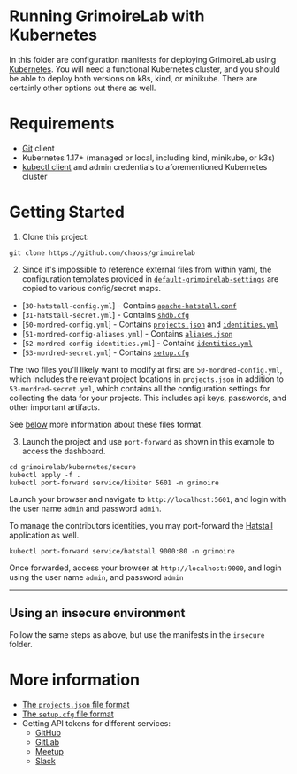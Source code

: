 # Running GrimoireLab with Kubernetes

In this folder are configuration manifests for deploying GrimoireLab using [Kubernetes](https://kubernetes.io). You will need a functional Kubernetes cluster, and you should be able to deploy both versions on k8s, kind, or minikube. There are certainly other options out there as well.

# Requirements

* [Git](https://git-scm.com/) client
* Kubernetes 1.17+ (managed or local, including kind, minikube, or k3s)
* [kubectl client](https://kubernetes.io/docs/tasks/tools/install-kubectl/) and admin credentials to aforementioned Kubernetes cluster

# Getting Started

1. Clone this project:
```console
git clone https://github.com/chaoss/grimoirelab
```

2. Since it's impossible to reference external files from within yaml, the configuration templates provided in [`default-grimoirelab-settings`](../default-grimoirelab-settings) are copied to various config/secret maps.

* [`30-hatstall-config.yml`] - Contains [`apache-hatstall.conf`](../default-grimoirelab-settings/apache-hatstall.conf)
* [`31-hatstall-secret.yml`] - Contains [`shdb.cfg`](../default-grimoirelab-settings/shdb.cfg)
* [`50-mordred-config.yml`] - Contains [`projects.json`](../default-grimoirelab-settings/projects.json) and [`identities.yml`](../default-grimoirelab-settings/identities.yml)
* [`51-mordred-config-aliases.yml`] - Contains [`aliases.json`](../default-grimoirelab-settings/aliases.json)
* [`52-mordred-config-identities.yml`] - Contains [`identities.yml`](../default-grimoirelab-settings/identities.yml)
* [`53-mordred-secret.yml`] - Contains [`setup.cfg`](../default-grimoirelab-settings/setup.cfg)

The two files you'll likely want to modify at first are `50-mordred-config.yml`, which includes the relevant project locations in `projects.json` in addition to `53-mordred-secret.yml`, which contains all the configuration settings for collecting the data for your projects. This includes api keys, passwords, and other important artifacts.

See [below](#more-information) more information about these files format.

3. Launch the project and use `port-forward` as shown in this example to access the dashboard.

```console
cd grimoirelab/kubernetes/secure
kubectl apply -f .
kubectl port-forward service/kibiter 5601 -n grimoire
```

Launch your browser and navigate to `http://localhost:5601`, and login with the user name `admin` and password `admin`.

To manage the contributors identities, you may port-forward the [Hatstall](https://github.com/chaoss/grimoirelab-hatstall) application as well.

```console
kubectl port-forward service/hatstall 9000:80 -n grimoire
```

Once forwarded, access your browser at `http://localhost:9000`, and login using the user name `admin`, and password `admin`

---

## Using an insecure environment

Follow the same steps as above, but use the manifests in the `insecure` folder.


# More information

* [The `projects.json` file format](https://github.com/chaoss/grimoirelab-sirmordred#projectsjson)
* [The `setup.cfg` file format](https://github.com/chaoss/grimoirelab-sirmordred#setupcfg)
* Getting API tokens for different services:
  * [GitHub](https://help.github.com/en/articles/creating-a-personal-access-token-for-the-command-line)
  * [GitLab](https://docs.gitlab.com/ee/user/profile/personal_access_tokens.html)
  * [Meetup](https://secure.meetup.com/es-ES/meetup_api/oauth_consumers/)
  * [Slack](https://get.slack.help/hc/en-us/articles/215770388-Create-and-regenerate-API-tokens)